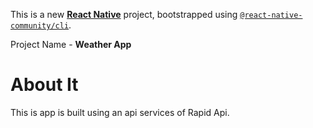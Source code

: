 This is a new [**React Native**](https://reactnative.dev) project, bootstrapped using [`@react-native-community/cli`](https://github.com/react-native-community/cli).

Project Name - **Weather App**

# About It
This is app is built using an api services of Rapid Api.

